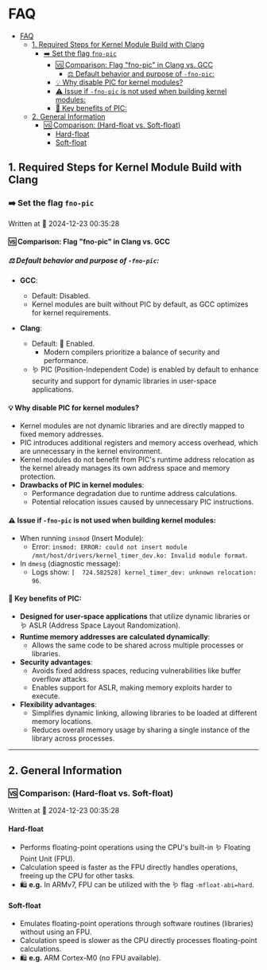 # FAQ

- [FAQ](#faq)
  - [1. Required Steps for Kernel Module Build with Clang](#1-required-steps-for-kernel-module-build-with-clang)
    - [➡️ Set the flag `fno-pic`](#️-set-the-flag-fno-pic)
      - [🆚 Comparison: Flag "fno-pic" in Clang vs. GCC](#-comparison-flag-fno-pic-in-clang-vs-gcc)
        - [⚖️ Default behavior and purpose of `-fno-pic`:](#️-default-behavior-and-purpose-of--fno-pic)
      - [💡 Why disable PIC for kernel modules?](#-why-disable-pic-for-kernel-modules)
      - [⚠️ Issue if `-fno-pic` is not used when building kernel modules:](#️-issue-if--fno-pic-is-not-used-when-building-kernel-modules)
      - [🔑 Key benefits of PIC:](#-key-benefits-of-pic)
  - [2. General Information](#2-general-information)
    - [🆚 Comparison: (Hard-float vs. Soft-float)](#-comparison-hard-float-vs-soft-float)
      - [Hard-float](#hard-float)
      - [Soft-float](#soft-float)

## 1. Required Steps for Kernel Module Build with Clang

### ➡️ Set the flag `fno-pic`

Written at 📅 2024-12-23 00:35:28

#### 🆚 Comparison: Flag "fno-pic" in Clang vs. GCC

##### ⚖️ Default behavior and purpose of `-fno-pic`:

- **GCC**:

  - Default: Disabled.
  - Kernel modules are built without PIC by default, as GCC optimizes for kernel requirements.

- **Clang**:
  - Default: 🚣 Enabled.
    - Modern compilers prioritize a balance of security and performance.
  - 🪱 PIC (Position-Independent Code) is enabled by default to enhance security and support for dynamic libraries in user-space applications.

#### 💡 Why disable PIC for kernel modules?

- Kernel modules are not dynamic libraries and are directly mapped to fixed memory addresses.
- PIC introduces additional registers and memory access overhead, which are unnecessary in the kernel environment.
- Kernel modules do not benefit from PIC's runtime address relocation as the kernel already manages its own address space and memory protection.
- **Drawbacks of PIC in kernel modules**:
  - Performance degradation due to runtime address calculations.
  - Potential relocation issues caused by unnecessary PIC instructions.

#### ⚠️ Issue if `-fno-pic` is not used when building kernel modules:

- When running `insmod` (Insert Module):
  - Error: `insmod: ERROR: could not insert module /mnt/host/drivers/kernel_timer_dev.ko: Invalid module format`.
- In `dmesg` (diagnostic message):
  - Logs show: `[  724.582528] kernel_timer_dev: unknown relocation: 96`.

#### 🔑 Key benefits of PIC:

- **Designed for user-space applications** that utilize dynamic libraries or 🪱 ASLR (Address Space Layout Randomization).
- **Runtime memory addresses are calculated dynamically**:
  - Allows the same code to be shared across multiple processes or libraries.
- **Security advantages**:
  - Avoids fixed address spaces, reducing vulnerabilities like buffer overflow attacks.
  - Enables support for ASLR, making memory exploits harder to execute.
- **Flexibility advantages**:
  - Simplifies dynamic linking, allowing libraries to be loaded at different memory locations.
  - Reduces overall memory usage by sharing a single instance of the library across processes.

---

## 2. General Information

### 🆚 Comparison: (Hard-float vs. Soft-float)

Written at 📅 2024-12-23 00:35:28

#### Hard-float

- Performs floating-point operations using the CPU's built-in 🪱 Floating Point Unit (FPU).
- Calculation speed is faster as the FPU directly handles operations, freeing up the CPU for other tasks.
- 🛍️ **e.g.** In ARMv7, FPU can be utilized with the 🪱 flag `-mfloat-abi=hard`.

#### Soft-float

- Emulates floating-point operations through software routines (libraries) without using an FPU.
- Calculation speed is slower as the CPU directly processes floating-point calculations.
- 🛍️ **e.g.** ARM Cortex-M0 (no FPU available).
